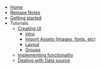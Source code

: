 <!-- docs/_sidebar.md -->

* [Home](/)
* [Release Notes](release-notes.md)
* [Getting started](getting_started.md)
* Tutorials
  * [Creating UI]()
    * [intro](pages/ui_creating.md) 
    * [Import Assets (images, fonts, etc)](pages/import_assets.md) 
    * [Layout](pages/layout.md) 
    * [Groups](pages/groups.md) 
   * [Implementing functionality]() 
   * [Dealing with Data source]()
    
